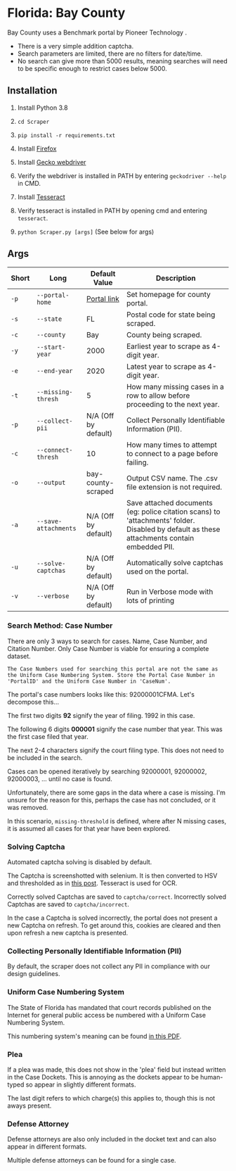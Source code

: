 # Florida: Bay County

Bay County uses a Benchmark portal by Pioneer Technology .

* There is a very simple addition captcha.
* Search parameters are limited, there are no filters for date/time. 
* No search can give more than 5000 results, meaning searches will need to be specific enough to restrict cases below 5000.


## Installation

1. Install Python 3.8

2. `cd Scraper`

3. `pip install -r requirements.txt`

4. Install [Firefox](https://www.mozilla.org/en-US/firefox/new/)

5. Install [Gecko webdriver](https://github.com/mozilla/geckodriver/releases)

6. Verify the webdriver is installed in PATH by entering `geckodriver --help` in CMD.

7. Install [Tesseract](https://tesseract-ocr.github.io/tessdoc/Home.html)

8. Verify tesseract is installed in PATH by opening cmd and entering `tesseract`.

9. `python Scraper.py [args]` (See below for args) 

## Args

|Short|Long|Default Value|Description|
|---|---|---|---|
|`-p`|`--portal-home`|[Portal link](https://court.baycoclerk.com/BenchmarkWeb2/Home.aspx/Search)|Set homepage for county portal.|
|`-s`|`--state`|FL|Postal code for state being scraped.
|`-c`|`--county`|Bay|County being scraped.
|`-y`|`--start-year`|2000|Earliest year to scrape as 4-digit year.|
|`-e`|`--end-year`|2020|Latest year to scrape as 4-digit year.|
|`-t`|`--missing-thresh`|5|How many missing cases in a row to allow before proceeding to the next year.|
|`-p`|`--collect-pii`|N/A (Off by default)|Collect Personally Identifiable Information (PII).|
|`-c`|`--connect-thresh`|10|How many times to attempt to connect to a page before failing.
|`-o`|`--output`|bay-county-scraped|Output CSV name. The .csv file extension is not required.
|`-a`|`--save-attachments`|N/A (Off by default)|Save attached documents (eg: police citation scans) to 'attachments' folder. Disabled by default as these attachments contain embedded PII. 
|`-u`|`--solve-captchas`|N/A (Off by default)|Automatically solve captchas used on the portal.
|`-v`|`--verbose`|N/A (Off by default)|Run in Verbose mode with lots of printing

### Search Method: Case Number
There are only 3 ways to search for cases. Name, Case Number, and Citation Number. Only Case Number is viable for ensuring a complete dataset.


`The Case Numbers used for searching this portal are not the same as the Uniform Case Numbering System. Store the Portal Case Number in 'PortalID' and the Uniform Case Number in 'CaseNum'.`

The portal's case numbers looks like this: 92000001CFMA. Let's decompose this...

The first two digits **92** signify the year of filing. 1992 in this case. 

The following 6 digits **000001** signify the case number that year. This was the first case filed that year.

The next 2-4 characters signify the court filing type. This does not need to be included in the search.

Cases can be opened iteratively by searching 92000001, 92000002, 92000003, ... until no case is found.

Unfortunately, there are some gaps in the data where a case is missing. I'm unsure for the reason for this, perhaps the case has not concluded, or it was removed.

In this scenario, `missing-threshold` is defined, where after N missing cases, it is assumed all cases for that year have been explored.

### Solving Captcha

Automated captcha solving is disabled by default.

The Captcha is screenshotted with selenium. It is then converted to HSV and thresholded as in [this post](https://stackoverflow.com/a/53978868/6008271). Tesseract is used for OCR.

Correctly solved Captchas are saved to `captcha/correct`. Incorrectly solved Captchas are saved to `captcha/incorrect`.

In the case a Captcha is solved incorrectly, the portal does not present a new Captcha on refresh. 
To get around this, cookies are cleared and then upon refresh a new captcha is presented.

### Collecting Personally Identifiable Information (PII)

By default, the scraper does not collect any PII in compliance with our design guidelines.


### Uniform Case Numbering System

The State of Florida has mandated that court records published on the Internet for general public access be numbered with a Uniform Case Numbering System.

This numbering system's meaning can be found [in this PDF](https://www.flcourts.org/content/download/219191/1981092/AO_Uniform_Case_Numbering_12-03-98_amended.pdf).

### Plea

If a plea was made, this does not show in the 'plea' field but instead written in the Case Dockets. This is annoying as the dockets appear to be human-typed so appear in slightly different formats.

The last digit refers to which charge(s) this applies to, though this is not aways present.
### Defense Attorney

Defense attorneys are also only included in the docket text and can also appear in different formats.

Multiple defense attorneys can be found for a single case.